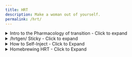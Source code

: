 ```yaml
---
title: HRT
description: Make a woman out of yourself.
permalink: /hrt/
---
```

<details>
  <summary>Intro to the Pharmacology of transition - Click to expand</summary>
  
  [https://male-to-female.org/en/mtf_pharmacology](https://male-to-female.org/en/mtf_pharmacology)
  
  (The latest version can be found here: [https://n2t.net/ark:21206/10003](https://n2t.net/ark:21206/10003))
  
  
  This website has an analysis of HRT, its effects, and lists various studies that explore hormone therapy.
  There are also a few articles about cosmetic surgery, miscellaneous scientific information, 
  and a few papers and essays on self surgery (both cosmetic and gender-affirming). 
  Essentially, this is a website for the academic transgirl.
  
  [https://male-to-female.org/en/index](https://male-to-female.org/en/index) (Permalink: [https://n2t.net/ark:21206/10029](https://n2t.net/ark:21206/10029))
  
  
  If philosophy, and the philosophy of your transition interest you, this site also provides an analysis.
  
  [https://male-to-female.org/en/philosophy](https://male-to-female.org/en/philosophy) (Permalink: [https://n2t.net/ark:21206/10002](https://n2t.net/ark:21206/10002))
  
  **There is a spanish version of the site!**
  
  https://male-to-female.org/es
</details>



<details>
  <summary>/hrtgen/ Sticky - Click to expand</summary>
This is a general thread on /lgbt/ where most questions are asked and answered involving hrt, medication, and the like.
It links off to r/transDIY, so if you prefer, you can ask your questions on reddit. 

**Please read the wiki first.**
[https://www.reddit.com/r/TransDIY/wiki/index](https://www.reddit.com/r/TransDIY/wiki/index)  
  
  
The original copy of the sticky is here: https://pastebin.com/LyMhFmT4

```diff
Please take the survey and help us determine the best medications, 
dosages, and treatment regime to get the results we want.
   
  See the first post for a pharmacy list.
   
  + Survey: https://1drv.ms/xs/s!AudRJceTA5C9c2G5lCV2Avq0kQ0
  + Survey data: https://1drv.ms/x/s!AudRJceTA5C9cyIWo6_X14AvHyM
  + HRTGen Data Analysis: https://1drv.ms/f/s!AudRJceTA5C9gRLLWnbpdzlIxe4r
  + HRT Info Sheets: https://1drv.ms/f/s!AudRJceTA5C9gQnyM7wxZcBGWRzW
  + Pill ID: https://www.drugs.com/imprints.php
  + DrugBank: https://www.drugbank.ca/
  + Basic HRT: https://apps.carleton.edu/campus/gsc/assets/hormones_MTF.pdf
  + HRT ranges: http://www.hemingways.org/GIDinfo/hrt_ref.htm
  + Powers Method: https://powersfamilymedicine.com/s/Healthcare-of-the-Transgender-Patient-V60.pptx
  + Endocrine Society Guidelines: https://academic.oup.com/jcem/article/102/11/3869/4157558
  + Callen-Lorde Guidelines (with flutamide): http://callen-lorde.org/graphics/2018/05/Callen-Lorde-TGNC-Hormone-Therapy-Protocols-2018.pdf
  + Transline Guidelines (with bicalutamide): https://transline.zendesk.com/hc/en-us/article_attachments/360041993173/TransLine_HRT_Guidelines_FINAL.pdf
  + WPATH SOC: https://www.wpath.org/publications/soc
  + TransDIY: https://www.reddit.com/r/transDIY
  + Blood tests (US): https://www.privatemdlabs.com/
  + Blood tests (UK, Ireland): https://www.medichecks.com/
  + Blood tests (Canada Only): https://bloodtestscanada.com/
  + Blood tests (Sweden) https://werlabs.se/
  + Blood tests by mail: https://www.letsgetchecked.com/ - DIY capillary blood samples. Expensive.
  + Lab test guide: https://www.healthcare.uiowa.edu/path_handbook/index.html
  + FtM HRT: http://www.ftmguide.org/ttypes.html
  + /HRTGen/ Archives: https://1drv.ms/w/s!AudRJceTA5C9fiPMDzSLX7xF9MI
```
</details>



<details>
  <summary>How to Self-Inject - Click to Expand</summary>
  Your physician will probably already have guidelines and 
  FDA Approved guide for using syringes, sharps, and needles:
  
  [Safely using Sharps.](https://www.fda.gov/medical-devices/consumer-products/safely-using-sharps-needles-and-syringes-home-work-and-travel)
  
  The FDA link also has a few PDF's at the bottom which link to more info as to how to dispose of sharps and sharp containers. 
  
  [Handling and disposing of Sharps](https://ehs.unl.edu/sop/s-bio-sharps-handling_disposing.pdf)
  
  Self Injections: 
  Specifically for hormones:
  https://www.harlemunited.org/wp-content/uploads/2020/05/Hormone-Self-Injection-Instructions.pdf
  
  General-Use
  https://www.walgreens.com/images/adaptive/pharmacy/specialty-pharmacy/SP14267-Injection_PatEd_sprd.pdf

</details>

<details>
  <summary>Homebrewing HRT - Click to Expand</summary>
   
   # Disclaimer - We do not endorse this information. 
   ## This site is NOT responsible in any way, shape, or form for any and all results if you chose to follow this advice. However, we understand that desperate times may call for desperate measures, so these links will remain here. 
  
   [HRT Homebrewing by nerotard.](https://gist.github.com/nerotard/f9fb97d0bbb135f56d73c521b5bb2b2b#file-hrt-homebrewing-by-nerotard-gc)
   
   This guide seems to have been adapted from r/steroids. If you must do this, then do your research and read their wiki. Most of the information is for bodybuilders bulking up, but the information is still relevant.
   
   [https://www.reddit.com/r/steroids/wiki/index](https://www.reddit.com/r/steroids/wiki/index)
   
   
</details>




